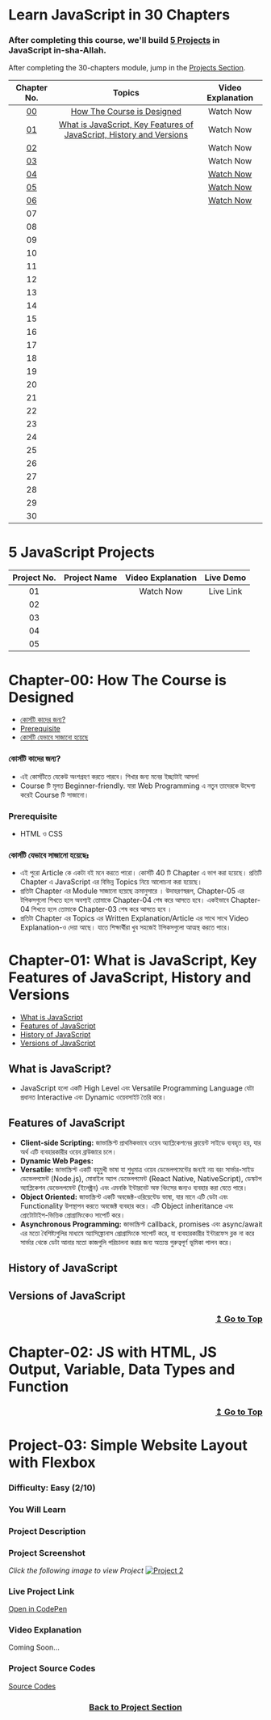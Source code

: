 # Learn JavaScript in 30 Chapters

### After completing this course, we'll build [5 Projects]() in JavaScript in-sha-Allah.

After completing the 30-chapters module, jump in the [Projects Section](#).

|                                              **Chapter No.**                                              |                                                                       **Topics**                                                                       | **Video Explanation** |
| :-------------------------------------------------------------------------------------------------------: | :----------------------------------------------------------------------------------------------------------------------------------------------------: | :-------------------: |
|                               [00](#chapter-00-how-the-course-is-designed)                                |                                          [How The Course is Designed](#chapter-00-how-the-course-is-designed)                                          |       Watch Now       |
|           [01](#chapter-01-what-is-javascript-key-features-of-javascript-history-and-versions)            | [What is JavaScript, Key Features of JavaScript, History and Versions](#chapter-01-what-is-javascript-key-features-of-javascript-history-and-versions) |       Watch Now       |
|                                [02](#chapter-02-columns-gutters-css-grid)                                 |                                                        [](#chapter-02-columns-gutters-css-grid)                                                        |       Watch Now       |
|                         [03](#chapter-03-reboot-typography-images-tables-figures)                         |                                                [](#chapter-03-reboot-typography-images-tables-figures)                                                 |       Watch Now       |
|                                     [04](#chapter-04-bootstrap-form)                                      |                                                             [](#chapter-04-bootstrap-form)                                                             |     [Watch Now]()     |
|         [05](#chapter-05-bootstrap-accordion-alerts-badges-breadcrumbs-buttons-and-button-group)          |                                 [](#chapter-05-bootstrap-accordion-alerts-badges-breadcrumbs-buttons-and-button-group)                                 |     [Watch Now]()     |
| [06](#chapter-06-bootstrap-card-carousel-close-button-collapse-list-group-dropdowns-navbar-navs-and-tabs) |                        [](#chapter-06-bootstrap-card-carousel-close-button-collapse-list-group-dropdowns-navbar-navs-and-tabs)                         |     [Watch Now]()     |
|                                                    07                                                     |                                                                                                                                                        |                       |
|                                                    08                                                     |                                                                                                                                                        |                       |
|                                                    09                                                     |                                                                                                                                                        |                       |
|                                                    10                                                     |                                                                                                                                                        |                       |
|                                                    11                                                     |                                                                                                                                                        |                       |
|                                                    12                                                     |                                                                                                                                                        |                       |
|                                                    13                                                     |                                                                                                                                                        |                       |
|                                                    14                                                     |                                                                                                                                                        |                       |
|                                                    15                                                     |                                                                                                                                                        |                       |
|                                                    16                                                     |                                                                                                                                                        |                       |
|                                                    17                                                     |                                                                                                                                                        |                       |
|                                                    18                                                     |                                                                                                                                                        |                       |
|                                                    19                                                     |                                                                                                                                                        |                       |
|                                                    20                                                     |                                                                                                                                                        |                       |
|                                                    21                                                     |                                                                                                                                                        |                       |
|                                                    22                                                     |                                                                                                                                                        |                       |
|                                                    23                                                     |                                                                                                                                                        |                       |
|                                                    24                                                     |                                                                                                                                                        |                       |
|                                                    25                                                     |                                                                                                                                                        |                       |
|                                                    26                                                     |                                                                                                                                                        |                       |
|                                                    27                                                     |                                                                                                                                                        |                       |
|                                                    28                                                     |                                                                                                                                                        |                       |
|                                                    29                                                     |                                                                                                                                                        |                       |
|                                                    30                                                     |                                                                                                                                                        |                       |

# 5 JavaScript Projects

| **Project No.** | **Project Name** | **Video Explanation** | **Live Demo** |
| :-------------: | :--------------: | :-------------------: | :-----------: |
|       01        |                  |       Watch Now       |   Live Link   |
|       02        |                  |                       |               |
|       03        |                  |                       |               |
|       04        |                  |                       |               |
|       05        |                  |                       |               |

# Chapter-00: How The Course is Designed

- [কোর্সটি কাদের জন্য?](#কোর্সটি-কাদের-জন্য)
- [Prerequisite](#prerequisite)
- [কোর্সটি যেভাবে সাজানো হয়েছে](#কোর্সটি-যেভাবে-সাজানো-হয়েছেঃ)

### কোর্সটি কাদের জন্য?

- এই কোর্সটিতে যেকেউ অংশগ্রহণ করতে পারবে। শিখার জন্য মনের ইচ্ছাটাই আসল!
- Course টি মূলত Beginner-friendly. যারা Web Programming এ নতুন তাদেরকে উদ্দেশ্য করেই Course টি সাজানো।

### Prerequisite

- HTML ও CSS

### কোর্সটি যেভাবে সাজানো হয়েছেঃ

- এই পুরো Article কে একটা বই মনে করতে পারো। কোর্সটি 40 টি Chapter এ ভাগ করা হয়েছে। প্রতিটি Chapter এ JavaScript এর বিভিন্ন Topics নিয়ে আলোচনা করা হয়েছে।
- প্রতিটা Chapter এর Module সাজানো হয়েছে ক্রমানুসারে । উদাহরণস্বরূপ, Chapter-05 এর টপিকসগুলো শিখতে হলে অবশ্যই তোমাকে Chapter-04 শেষ করে আসতে হবে। একইভাবে Chapter-04 শিখতে হলে তোমাকে Chapter-03 শেষ করে আসতে হবে ।
- প্রতিটা Chapter এর Topics এর Written Explanation/Article এর সাথে সাথে Video Explanation-ও দেয়া আছে। যাতে শিক্ষার্থীরা খুব সহজেই টপিকসগুলো আত্মস্থ করতে পারে।

# Chapter-01: What is JavaScript, Key Features of JavaScript, History and Versions

- [What is JavaScript](#what-is-javascript)
- [Features of JavaScript](#features-of-javascript)
- [History of JavaScript](#history-of-javascript)
- [Versions of JavaScript](#versions-of-javascript)

## What is JavaScript?

- JavaScript হলো একটি High Level এবং Versatile Programming Language যেটা প্রধানত Interactive এবং Dynamic ওয়েবসাইট তৈরি করে।

## Features of JavaScript

- **Client-side Scripting:** জাভাস্ক্রিপ্ট প্রাথমিকভাবে ওয়েব অ্যাপ্লিকেশনের ক্লায়েন্ট সাইডে ব্যবহৃত হয়, যার অর্থ এটি ব্যবহারকারীর ওয়েব ব্রাউজারে চলে।
- **Dynamic Web Pages:**
- **Versatile:** জাভাস্ক্রিপ্ট একটি বহুমুখী ভাষা যা শুধুমাত্র ওয়েব ডেভেলপমেন্টের জন্যই নয় বরং সার্ভার-সাইড ডেভেলপমেন্ট (Node.js), মোবাইল অ্যাপ ডেভেলপমেন্ট (React Native, NativeScript), ডেস্কটপ অ্যাপ্লিকেশন ডেভেলপমেন্ট (ইলেক্ট্রন) এবং এমনকি ইন্টারনেট অফ থিংসের জন্যও ব্যবহার করা যেতে পারে।
- **Object Oriented:** জাভাস্ক্রিপ্ট একটি অবজেক্ট-ওরিয়েন্টেড ভাষা, যার মানে এটি ডেটা এবং Functionality উপস্থাপন করতে অবজেক্ট ব্যবহার করে। এটি Object inheritance এবং প্রোটোটাইপ-ভিত্তিক প্রোগ্রামিংকেও সাপোর্ট করে।
- **Asynchronous Programming:** জাভাস্ক্রিপ্ট callback, promises এবং async/await এর মতো বৈশিষ্ট্যগুলির মাধ্যমে অ্যাসিঙ্ক্রোনাস প্রোগ্রামিংকে সাপোর্ট করে, যা ব্যবহারকারীর ইন্টারফেস ব্লক না করে সার্ভার থেকে ডেটা আনার মতো কাজগুলি পরিচালনা করার জন্য অত্যন্ত গুরুত্বপূর্ণ ভূমিকা পালন করে।

## History of JavaScript

## Versions of JavaScript

<h3 align="right">
    <b><a href="#learn-javascript-in-30-chapters">↥ Go to Top</a></b>
</h3>

# Chapter-02: JS with HTML, JS Output, Variable, Data Types and Function

<h3 align="right">
    <b><a href="#learn-javascript-in-30-chapters">↥ Go to Top</a></b>
</h3>

# Project-03: Simple Website Layout with Flexbox

### Difficulty: Easy (2/10)

### You Will Learn

### Project Description

### Project Screenshot

_Click the following image to view Project_
[![Project 2]()]()

### Live Project Link

[Open in CodePen]()

### Video Explanation

Coming Soon...

### Project Source Codes

[Source Codes]()

[<h3 align="center">Back to Project Section</h3>](#20-html--css-projects)
